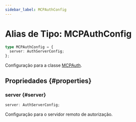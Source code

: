 ```yaml
---
sidebar_label: MCPAuthConfig
---
```


# Alias de Tipo: MCPAuthConfig

```ts
type MCPAuthConfig = {
  server: AuthServerConfig;
};
```

Configuração para a classe [MCPAuth](/references/js/classes/MCPAuth.md).

## Propriedades {#properties}

### server {#server}

```ts
server: AuthServerConfig;
```

Configuração para o servidor remoto de autorização.